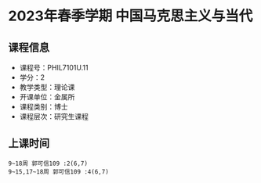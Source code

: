 # 2023年春季学期 中国马克思主义与当代 






## 课程信息

- 课程号：PHIL7101U.11
- 学分：2
- 教学类型：理论课
- 开课单位：金属所
- 课程类别：博士
- 课程层次：研究生课程

## 上课时间

```
9~18周 郭可信109 :2(6,7)
9~15,17~18周 郭可信109 :4(6,7)
```

